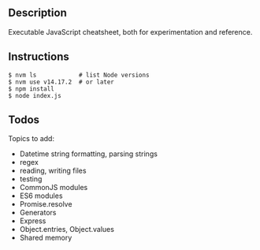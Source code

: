 ## Description

Executable JavaScript cheatsheet, both for experimentation and reference.

## Instructions

```
$ nvm ls            # list Node versions
$ nvm use v14.17.2  # or later
$ npm install
$ node index.js
```

## Todos

Topics to add:

* Datetime string formatting, parsing strings
* regex
* reading, writing files
* testing
* CommonJS modules
* ES6 modules
* Promise.resolve
* Generators
* Express
* Object.entries, Object.values
* Shared memory
